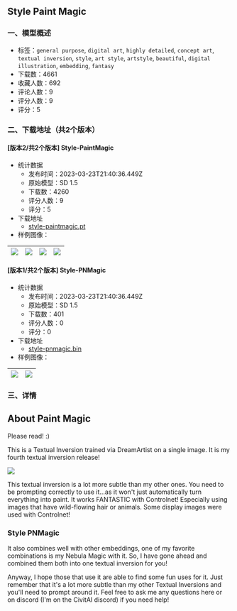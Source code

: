 ## Style Paint Magic
### 一、模型概述

- 标签：`general purpose`, `digital art`, `highly detailed`, `concept art`, `textual inversion`, `style`, `art style`, `artstyle`, `beautiful`, `digital illustration`, `embedding`, `fantasy`
- 下载数：4661
- 收藏人数：692
- 评论人数：9
- 评分人数：9
- 评分：5

### 二、下载地址（共2个版本）

#### [版本2/共2个版本] Style-PaintMagic

- 统计数据
  - 发布时间：2023-03-23T21:40:36.449Z
  - 原始模型：SD 1.5
  - 下载数：4260
  - 评分人数：9
  - 评分：5
- 下载地址
  - [style-paintmagic.pt](https://civitai.com/api/download/models/21344)
- 样例图像：

| <img src="https://image.civitai.com/xG1nkqKTMzGDvpLrqFT7WA/f5d779b3-4812-401e-52c6-18da97fb1c00/width=450/226548.jpeg" /> | <img src="https://image.civitai.com/xG1nkqKTMzGDvpLrqFT7WA/ef6ca237-3d38-4364-f4c3-9914357d2b00/width=450/226639.jpeg" /> | <img src="https://image.civitai.com/xG1nkqKTMzGDvpLrqFT7WA/6f29b696-42c8-4475-b012-9016c105f900/width=450/226638.jpeg" /> | <img src="https://image.civitai.com/xG1nkqKTMzGDvpLrqFT7WA/51931d36-b557-48f6-5755-7101efa21e00/width=450/226637.jpeg" /> |
| ---- | ---- | ---- | ---- |

#### [版本1/共2个版本] Style-PNMagic

- 统计数据
  - 发布时间：2023-03-23T21:40:36.449Z
  - 原始模型：SD 1.5
  - 下载数：401
  - 评分人数：0
  - 评分：0
- 下载地址
  - [style-pnmagic.bin](https://civitai.com/api/download/models/21342)
- 样例图像：

| <img src="https://image.civitai.com/xG1nkqKTMzGDvpLrqFT7WA/49748c8e-3436-4452-4291-15377fbd7a00/width=450/226549.jpeg" /> | <img src="https://image.civitai.com/xG1nkqKTMzGDvpLrqFT7WA/67fe6079-b599-44d2-7d18-f4aaf3680f00/width=450/226640.jpeg" /> |
| ---- | ---- |


### 三、详情
<h2><strong>About Paint Magic</strong></h2><p>Please read! :)</p><p>This is a Textual Inversion trained via DreamArtist on a single image. It is my fourth textual inversion release!</p><img src="https://imagecache.civitai.com/xG1nkqKTMzGDvpLrqFT7WA/e6f61725-8b53-46a6-50c9-4f9eefe7ad00/width=525/e6f61725-8b53-46a6-50c9-4f9eefe7ad00" /><p>This textual inversion is a lot more subtle than my other ones. You need to be prompting correctly to use it...as it won't just automatically turn everything into paint. It works FANTASTIC with Controlnet! Especially using images that have wild-flowing hair or animals. Some display images were used with Controlnet!</p><h3><strong>Style PNMagic</strong></h3><p>It also combines well with other embeddings, one of my favorite combinations is my Nebula Magic with it. So, I have gone ahead and combined them both into one textual inversion for you!</p><p>Anyway, I hope those that use it are able to find some fun uses for it. Just remember that it's a lot more subtle than my other Textual Inversions and you'll need to prompt around it. Feel free to ask me any questions here or on discord (I'm on the CivitAI discord) if you need help!</p><p></p><p></p><p></p>